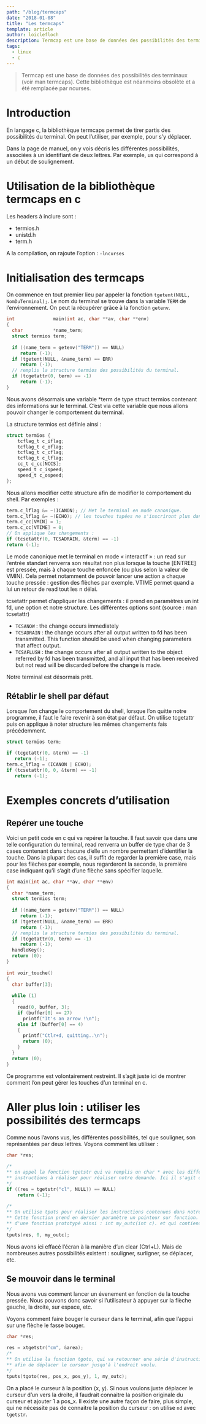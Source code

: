 ```yaml
---
path: "/blog/termcaps"
date: "2018-01-08"
title: "Les termcaps"
template: article
author: loiclefloch
description: Termcap est une base de données des possibilités des terminaux
tags:
  - linux
  - c
---
```


> Termcap est une base de données des possibilités des terminaux (voir man termcaps). 
> Cette bibliothèque est néanmoins obsolète et a été remplacée par ncurses.

# Introduction


En langage c, la bibliothèque termcaps permet de tirer partis des possibilités du terminal. On peut l’utiliser, par exemple, pour s’y déplacer.

Dans la page de manuel, on y vois décris les différentes possibilités, associées à un identifiant de deux lettres. Par exemple, us qui correspond à un début de soulignement.

# Utilisation de la bibliothèque termcaps en c

Les headers à inclure sont :

- termios.h
- unistd.h
- term.h

A la compilation, on rajoute l’option : `-lncurses`

# Initialisation des termcaps

On commence en tout premier lieu par appeler la fonction `tgetent(NULL, NomDuTerminal);`.
Le nom du terminal se trouve dans la variable `TERM` de  l’environnement. On peut la récupérer grâce à la fonction `getenv`.

```c
int              main(int ac, char **av, char **env)
{
  char           *name_term;
  struct termios term;
 
  if ((name_term = getenv("TERM")) == NULL)
     return (-1);
  if (tgetent(NULL, &name_term) == ERR)
     return (-1);
  // remplis la structure termios des possibilités du terminal.
  if (tcgetattr(0, term) == -1)
     return (-1);
}
```

Nous avons désormais une variable *term de type struct termios contenant des informations sur le terminal. C’est via cette variable que nous allons pouvoir changer le comportement du terminal.

La structure termios est définie ainsi :

```c
struct termios {
    tcflag_t c_iflag;
    tcflag_t c_oflag;
    tcflag_t c_cflag;
    tcflag_t c_lflag;
    cc_t c_cc[NCCS];
    speed_t c_ispeed;
    speed_t c_ospeed;
};
```

Nous allons modifier cette structure afin de modifier le comportement du shell. Par exemples :

```c
term.c_lflag &= ~(ICANON); // Met le terminal en mode canonique.
term.c_lflag &= ~(ECHO); // les touches tapées ne s'inscriront plus dans le terminal
term.c_cc[VMIN] = 1;
term.c_cc[VTIME] = 0;
// On applique les changements :
if (tcsetattr(0, TCSADRAIN, &term) == -1)
return (-1);
```

Le mode canonique met le terminal en mode « interactif » : un read sur l’entrée standart renverra son résultat non plus lorsque la touche [ENTREE] est pressée, mais à chaque touche enfoncée (ou plus selon la valeur de VMIN). Cela permet notamment de pouvoir lancer une action a chaque touche pressée : gestion des flèches par exemple. VTIME permet quand a lui un retour de read tout les n délai.


tcsetattr permet d’appliquer les changements : il prend en paramètres un int fd, une option et notre structure. Les différentes options sont (source : man tcsetattr)

- `TCSANOW` : the change occurs immediately
- `TCSADRAIN` : the change occurs after all output written to fd has been transmitted. This function should be used when changing parameters that affect output.
- `TCSAFLUSH` : the change occurs after all output written to the object referred by fd has been transmitted, and all input that has been received but not read will be discarded before the change is made.

Notre terminal est désormais prêt.

## Rétablir le shell par défaut

Lorsque l’on change le comportement du shell, lorsque l’on quitte notre programme, il faut le faire revenir à son état par défaut. On utilise tcgetattr puis on applique à noter structure les mêmes changements fais précédemment.

```c
struct termios term;
 
if (tcgetattr(0, &term) == -1)
   return (-1);
term.c_lflag = (ICANON | ECHO);
if (tcsetattr(0, 0, &term) == -1)
   return (-1);
```

# Exemples concrets d’utilisation

## Repérer une touche

Voici un petit code en c qui va repérer la touche. Il faut savoir que dans une telle configuration du terminal, read renverra un buffer de type char de 3 cases contenant dans chacune d’elle un nombre permettant d’identifier la touche. Dans la plupart des cas, il suffit de regarder la première case, mais pour les flèches par exemple, nous regarderont la seconde, la première case indiquant qu’il s’agit d’une flèche sans spécifier laquelle.


```c
int main(int ac, char **av, char **env)
{
  char *name_term;
  struct termios term;
 
  if ((name_term = getenv("TERM")) == NULL)
     return (-1);
  if (tgetent(NULL, &name_term) == ERR)
     return (-1);
  // remplis la structure termios des possibilités du terminal.
  if (tcgetattr(0, term) == -1)
     return (-1);
  handleKey();
  return (0);
}
 
int voir_touche()
{
  char buffer[3];
 
  while (1)
  {
    read(0, buffer, 3);
    if (buffer[0] == 27)
      printf("It's an arrow !\n");
    else if (buffer[0] == 4)
    {
      printf("Ctlr+d, quitting..\n");
      return (0);
    }
  }
  return (0);
}
```

Ce programme est volontairement restreint. Il s’agit juste ici de montrer comment l’on peut gérer les touches d’un terminal en c.


# Aller plus loin : utiliser les possibilités des termcaps

Comme nous l’avons vus, les différentes possibilités, tel que souligner, son représentées par deux lettres. Voyons comment les utiliser :

```c
char *res;
 
/*
** on appel la fonction tgetstr qui va remplis un char * avec les différentes
** instructions à réaliser pour réaliser notre demande. Ici il s'agit de "cl".
*/
if ((res = tgetstr("cl", NULL)) == NULL)
    return (-1);
 
/*
** On utilise tputs pour réaliser les instructions contenues dans notre char *res.
** Cette fonction prend en dernier paramètre un pointeur sur fonction. On doit donc lui donner le nom
** d'une fonction prototypé ainsi : int my_outc(int c). et qui contiendra pour tout code : my_putchar(c);
*/
tputs(res, 0, my_outc);
```

Nous avons ici effacé l’écran à la manière d’un clear (Ctrl+L). Mais de nombreuses autres possibilités existent : souligner, surligner, se déplacer, etc.

## Se mouvoir dans le terminal

Nous avons vus comment lancer un évenement en fonction de la touche pressée. Nous pouvons donc savoir si l’utilisateur à appuyer sur la flèche gauche, la droite, sur espace, etc.

Voyons comment faire bouger le curseur dans le terminal, afin que l’appui sur une flèche le fasse bouger.

```c
char *res;
 
res = xtgetstr("cm", &area);
/*
** On utilise la fonction tgoto, qui va retourner une série d'instructions (sous forme de chaine de caractère)
** afin de déplacer le curseur jusqu'à l'endroit voulu.
*/
tputs(tgoto(res, pos_x, pos_y), 1, my_outc);
```

On a placé le curseur à la position (x, y). Si nous voulons juste déplacer le curseur d’un vers la droite, il faudrait connaitre la position originale du curseur et ajouter 1 a pos_x.
Il existe une autre façon de faire, plus simple, qui ne nécessite pas de connaitre la position du curseur : on utilise `nd` avec `tgetstr`.
